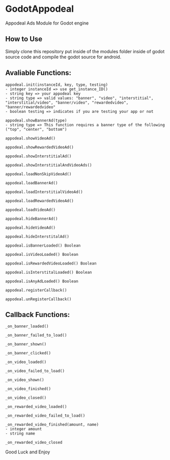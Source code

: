  GodotAppodeal
==================
  Appodeal Ads Module for Godot engine

How to Use
-------------
Simply clone this repository put inside of the modules folder inside of godot source code and compile the godot source for android.

Avaliable Functions:
---------------------
    appodeal.init(instanceId, key, type, testing)
    - integer instanceId => use get_instance_ID()
    - string key => your appodeal key
    - string type => valid values: "banner", "video", "interstitial", "interstitial/video", "banner/video", "rewardedvideo", "banner/rewardedvideo"
    - boolean testing => indicates if you are testing your app or not
    
    appodeal.showBannerAd(type)
    - string type => This function requires a banner type of the following ("top", "center", "bottom")
    
    appodeal.showVideoAd()
    
    appodeal.showRewardedVideoAd()

    appodeal.showInterstitialAd()
    
    appodeal.showInterstitialAndVideoAds()
    
    appodeal.loadNonSkipVideoAd()
    
    appodeal.loadBannerAd()
    
    appodeal.loadInterstitialVideoAd()
    
    appodeal.loadRewardedVideoAd()
    
    appodeal.loadVideoAd()
    
    appodeal.hideBannerAd()
    
    appodeal.hideVideoAd()
    
    appodeal.hideInterstitalAd()
    
    appodeal.isBannerLoaded() Boolean
    
    appodeal.isVideoLoaded() Boolean

    appodeal.isRewardedVideoLoaded() Boolean
    
    appodeal.isInterstitalLoaded() Boolean
    
    appodeal.isAnyAdLoaded() Boolean
    
    appodeal.registerCallback()
    
    appodeal.unRegisterCallback()
    
Callback Functions:
---------------------
    _on_banner_loaded()
    
    _on_banner_failed_to_load()
    
    _on_banner_shown()
    
    _on_banner_clicked()
    
    _on_video_loaded()
    
    _on_video_failed_to_load()
    
    _on_video_shown()
    
    _on_video_finished()
    
    _on_video_closed()

    _on_rewarded_video_loaded()

    _on_rewarded_video_failed_to_load()

    _on_rewarded_video_finished(amount, name)
    - integer amount
    - string name

    _on_rewarded_video_closed
    
    
    



Good Luck and Enjoy
